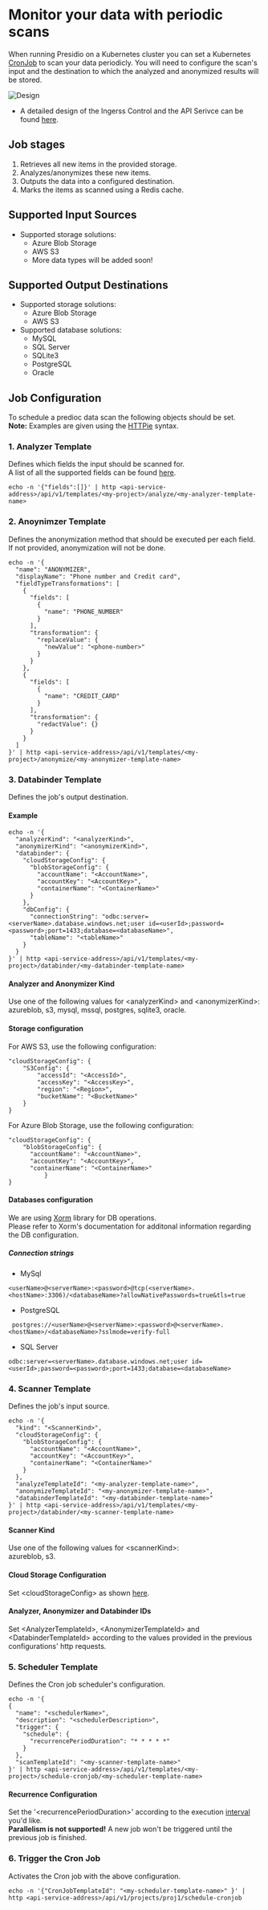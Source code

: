 # Monitor your data with periodic scans

When running Presidio on a Kubernetes cluster you can set a Kubernetes [CronJob](https://kubernetes.io/docs/concepts/workloads/controllers/cron-jobs/) to scan your data periodicly.
You will need to configure the scan's input and the destination to which the analyzed and anonymized results will be stored.

![Design](https://user-images.githubusercontent.com/13463870/43762945-0ec1b1e0-9a32-11e8-980a-e1b3308d1aa7.jpg)

* A detailed design of the Ingerss Control and the API Serivce can be found  [here](./design.md).

## Job stages

1. Retrieves all new items in the provided storage.
2. Analyzes/anonymizes these new items.
3. Outputs the data into a configured destination.
4. Marks the items as scanned using a Redis cache.

## Supported Input Sources

- Supported storage solutions:
  - Azure Blob Storage
  - AWS S3
  - More data types will be added soon!

## Supported Output Destinations

- Supported storage solutions:
  - Azure Blob Storage
  - AWS S3
- Supported database solutions:
  - MySQL
  - SQL Server
  - SQLite3
  - PostgreSQL
  - Oracle

## Job Configuration

To schedule a predioc data scan the following objects should be set.  
**Note:** Examples are given using the [HTTPie](https://httpie.org/) syntax.

### 1. Analyzer Template
Defines which fields the input should be scanned for.  
A list of all the supported fields can be found [here](./field_types.md).
```
echo -n '{"fields":[]}' | http <api-service-address>/api/v1/templates/<my-project>/analyze/<my-analyzer-template-name>
```

### 2. Anoynimzer Template

Defines the anonymization method that should be executed per each field.  
If not provided, anonymization will not be done.
```
echo -n '{
  "name": "ANONYMIZER",
  "displayName": "Phone number and Credit card",
  "fieldTypeTransformations": [
    {
      "fields": [
        {
          "name": "PHONE_NUMBER"
        }
      ],
      "transformation": {
        "replaceValue": {
          "newValue": "<phone-number>"
        }
      }
    },
    {
      "fields": [
        {
          "name": "CREDIT_CARD"
        }
      ],
      "transformation": {
        "redactValue": {}
      }
    }
  ]
}' | http <api-service-address>/api/v1/templates/<my-project>/anonymize/<my-anonymizer-template-name>
```

### 3. Databinder Template

Defines the job's output destination.  

#### Example

```
echo -n '{
  "analyzerKind": "<analyzerKind>",
  "anonymizerKind": "<anonymizerKind>",
  "databinder": {
    "cloudStorageConfig": {
      "blobStorageConfig": {
        "accountName": "<AccountName>",
        "accountKey": "<AccountKey>",
        "containerName": "<ContainerName>"
      }
    },
    "dbConfig": {
      "connectionString": "odbc:server=<serverName>.database.windows.net;user id=<userId>;password=<password>;port=1433;database=<databaseName>",
      "tableName": "<tableName>"
    }
  }
}' | http <api-service-address>/api/v1/templates/<my-project>/databinder/<my-databinder-template-name>
```

#### Analyzer and Anonymizer Kind

Use one of the following values for \<analyzerKind> and \<anonymizerKind>:  
azureblob, s3, mysql, mssql, postgres, sqlite3, oracle.

#### Storage configuration

For AWS S3, use the following configuration:
```
"cloudStorageConfig": {
	"S3Config": {
		"accessId": "<AccessId>",
		"accessKey": "<AccessKey>",
		"region": "<Region>",
		"bucketName": "<BucketName>"
	}
}
```

For Azure Blob Storage, use the following configuration:
```
"cloudStorageConfig": {
    "blobStorageConfig": {
      "accountName": "<AccountName>",
      "accountKey": "<AccountKey>",
      "containerName": "<ContainerName>"
          }
}
```

#### Databases configuration

We are using [Xorm](http://xorm.io/docs/) library for DB operations.  
Please refer to Xorm's documentation for additonal information regarding the DB configuration. 

##### Connection strings

- MySql

```
<userName>@<serverName>:<password>@tcp(<serverName>.<hostName>:3306)/<databaseName>?allowNativePasswords=true&tls=true
```

- PostgreSQL

```
 postgres://<userName>@<serverName>:<password>@<serverName>.<hostName>/<databaseName>?sslmode=verify-full
 ```

- SQL Server

``` 
odbc:server=<serverName>.database.windows.net;user id=<userId>;password=<password>;port=1433;database=<databaseName>
```

### 4. Scanner Template

Defines the job's input source.  

```
echo -n '{
  "kind": "<ScannerKind>",
  "cloudStorageConfig": {
    "blobStorageConfig": {
      "accountName": "<AccountName>",
      "accountKey": "<AccountKey>",
      "containerName": "<ContainerName>"
    }
  },
  "analyzeTemplateId": "<my-analyzer-template-name>",
  "anonymizeTemplateId": "<my-anonymizer-template-name>",
  "databinderTemplateId": "<my-databinder-template-name>"
}' | http <api-service-address>/api/v1/templates/<my-project>/databinder/<my-scanner-template-name>
```

#### Scanner Kind

Use one of the following values for \<scannerKind>:  
azureblob, s3.

#### Cloud Storage Configuration

Set \<cloudStorageConfig> as shown [here](#Storage-configuration).

#### Analyzer, Anonymizer and Databinder IDs

Set \<AnalyzerTemplateId>, \<AnonymizerTemplateId> and \<DatabinderTemplateId> according to the values provided in the previous configurations' http requests.  

### 5. Scheduler Template

Defines the Cron job scheduler's configuration.

```
echo -n '{
{
  "name": "<schedulerName>",
  "description": "<schedulerDescription>",
  "trigger": {
    "schedule": {
      "recurrencePeriodDuration": "* * * * *"
    }
  },
  "scanTemplateId": "<my-scanner-template-name>"
}' | http <api-service-address>/api/v1/templates/<my-project>/schedule-cronjob/<my-scheduler-template-name>
```

#### Recurrence Configuration

Set the '\<recurrencePeriodDuration>' according to the execution [interval](https://crontab.guru/every-1-minute) you'd like. </br>
**Parallelism is not supported!** A new job won't be triggered until the previous job is finished.

### 6. Trigger the Cron Job

Activates the Cron job with the above configuration.

```
echo -n '{"CronJobTemplateId": "<my-scheduler-template-name>" }' | http <api-service-address>/api/v1/projects/proj1/schedule-cronjob
```

